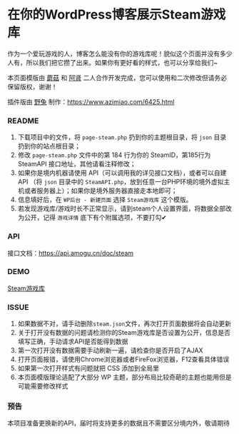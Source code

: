 # 在你的WordPress博客展示Steam游戏库
作为一个爱玩游戏的人，博客怎么能没有你的游戏库呢！貌似这个页面并没有多少人有，所以我们把它攒了出来。如果你有更好看的样式，也可以分享给我们~

本页面模版由 [蘑菇](https://fairysen.com/) 和 [阿肾](https://imashen.cn/) 二人合作开发完成，您可以使用和二次修改但请务必保留版权，谢谢！

插件版由 [野兔](https://www.azimiao.com) 制作：<https://www.azimiao.com/6425.html>

### README
1. 下载项目中的文件，将 `page-steam.php` 扔到你的主题根目录，将 `json` 目录扔到你的站点根目录；
2. 修改 `page-steam.php` 文件中的第 184 行为你的 SteamID，第185行为 SteamAPI 接口地址，其他请看注释修改；
3. 如果你是境内机器请使用 API（可以调用我的详见接口文档），或者可以自建 API （将 `json` 目录中的 `SteamAPI.php`，放到任意一台PHP环境的境外虚拟主机或者服务器上）；如果你是境外服务器直接走本地即可；
4. 信息填好后，在 `WP后台 - 新建页面` 选择 `Steam游戏库` 这个模版。
5. 若发现游戏库/游戏时长不正常显示，请到steam个人设置界面，将数据全部改为公开，记得 `游戏详情` 底下有个附属选项，不要打勾✔

### API
接口文档：https://api.amogu.cn/doc/steam

### DEMO
[Steam游戏库](https://fairysen.com/game/)

### ISSUE
1. 如果数据不对，请手动删除`steam.json`文件，再次打开页面数据将会自动更新
2. 关于打开没有数据的问题请检测你的Steam游戏库是否设置为公开，信息是否填写正确，手动请求API是否能得到数据
3. 第一次打开没有数据需要手动刷新一遍，请检查你是否开启了AJAX
4. 打开页面报错，请使用Chrome浏览器或者FireFox浏览器，F12查看具体错误
5. 如果第一次打开样式有问题就把 CSS 添加到全局里
6. 本页面模版理论适配了大部分 WP 主题，部分布局比较奇葩的主题也能用但是可能需要修改样式

### 预告
本项目准备更换新的API，届时将支持更多的数据且不需要区分境内外，敬请期待
